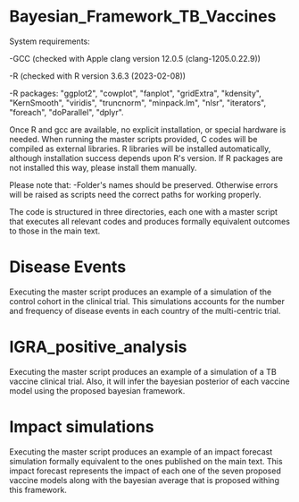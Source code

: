 # Bayesian_Framework_TB_Vaccines

System requirements:

-GCC (checked with Apple clang version 12.0.5 (clang-1205.0.22.9))

-R (checked with R version 3.6.3 (2023-02-08))

-R packages: "ggplot2", "cowplot", "fanplot", "gridExtra", "kdensity", "KernSmooth", "viridis", "truncnorm", "minpack.lm", "nlsr", "iterators", "foreach", "doParallel", "dplyr".

Once R and gcc are available, no explicit installation, or special hardware is needed. When running the master scripts provided, C codes will be compiled as external libraries. R libraries will be installed automatically, although installation success depends upon R's version. If R packages are not installed this way, please install them manually.

Please note that:
-Folder's names should be preserved. Otherwise errors will be raised as scripts need the correct paths for working properly.

The code is structured in three directories, each one with a master script that executes all relevant codes and produces formally equivalent outcomes to those in the main text.

# Disease Events

Executing the master script produces an example of a simulation of the control cohort in the clinical trial. This simulations accounts for the number and frequency of disease events in each country of the multi-centric trial.

# IGRA_positive_analysis

Executing the master script produces an example of a simulation of a TB vaccine clinical trial. Also, it will infer the bayesian posterior of each vaccine model using the proposed bayesian framework.

# Impact simulations

Executing the master script produces an example of an impact forecast simulation formally equivalent to the ones published on the main text. This impact forecast represents the impact of each one of the seven proposed vaccine models along with the bayesian average that is proposed withing this framework.

